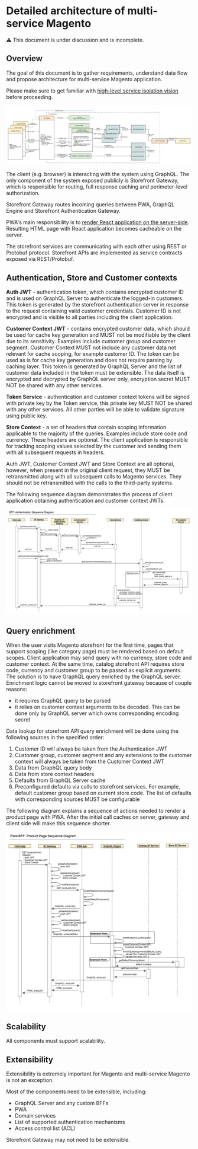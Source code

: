 # Detailed architecture of multi-service Magento

:warning: This document is under discussion and is incomplete.

## Overview

The goal of this document is to gather requirements, understand data flow and propose architecture for multi-service Magento application.

Please make sure to get familiar with [high-level service isolation vision](../service-isolation.md) before proceeding.

![Gateway](img/GraphQL%20BFF.png)

The client (e.g. browser) is interacting with the system using GraphQL. The only component of the system exposed publicly is Storefront Gateway, which is responsible for routing, full response caching and perimeter-level authorization.

Storefront Gateway routes incoming queries between PWA, GraphQL Engine and Storefront Authentication Gateway.

PWA's main responsibility is to [render React application on the server-side](../frontend/server-side-rendering.md). Resulting HTML page with React application becomes cacheable on the server.

The storefront services are communicating with each other using REST or Protobuf protocol. Storefront APIs are implemented as service contracts exposed via REST/Protobuf.

## Authentication, Store and Customer contexts

**Auth JWT** - authentication token, which contains encrypted customer ID and is used on GraphQL Server to authenticate the logged-in customers.
 This token is generated by the storefront authentication server in response to the request containing valid customer credentials.
 Customer ID is not encrypted and is visible to all parties including the client application.

**Customer Context JWT** - contains encrypted customer data, which should be used for cache key generation and MUST not be modifiable by the client due to its sensitivity. Examples include customer group and customer segment. 
 Customer Context MUST not include any customer data not relevant for cache scoping, for example customer ID. The token can be used as is for cache key generation and does not require parsing by caching layer. 
 This token is generated by GraphQL Server and the list of customer data included in the token must be extensible. The data itself is encrypted and decrypted by GraphQL server only, encryption secret MUST NOT be shared with any other services. 

**Token Service** - authentication and customer context tokens will be signed with private key by the Token service, this private key MUST NOT be shared with any other services. All other parties will be able to validate signature using public key. 
 
**Store Context** - a set of headers that contain scoping information applicable to the majority of the queries. Examples include store code and currency. These headers are optional. The client application is responsible for tracking scoping values selected by the customer and sending them with all subsequent requests in headers.

Auth JWT, Customer Context JWT and Store Context are all optional, however, when present in the original client request, they MUST be retransmitted along with all subsequent calls to Magento services. They should not be retransmitted with the calls to the third-party systems.
 
The following sequence diagram demonstrates the process of client application obtaining authentication and customer context JWTs.

![Customer authentication](img/BFF%20-%20Customer%20Authentication%20Sequence.png)
 
## Query enrichment

When the user visits Magento storefront for the first time, pages that support scoping (like category page) must be rendered based on default scopes.
Client application may send query with no currency, store code and customer context. At the same time, catalog storefront API requires store code, currency and customer group to be passed as explicit arguments. 
The solution is to have GraphQL query enriched by the GraphQL server. Enrichment logic cannot be moved to storefront gateway because of couple reasons:
 - it requires GraphQL query to be parsed
 - it relies on customer context arguments to be decoded. This can be done only by GraphQL server which owns corresponding encoding secret
 
Data lookup for storefront API query enrichment will be done using the following sources in the specified order:
 1. Customer ID will always be taken from the Authentication JWT
 1. Customer group, customer segment and any extensions to the customer context will always be taken from the Customer Context JWT
 1. Data from GraphQL query body
 1. Data from store context headers
 1. Defaults from GraphQL Server cache
 1. Preconfigured defaults via calls to storefront services. For example, default customer group based on current store code. The list of defaults with corresponding sources MUST be configurable
 
The following diagram explains a sequence of actions needed to render a product page with PWA. After the initial call caches on server, gateway and client side will make this sequence shorter.

![Product details page](img/PWA%20BFF%20-%20Product%20Page%20Sequence.png)

## Scalability

All components must support scalability.

## Extensibility

Extensibility is extremely important for Magento and multi-service Magento is not an exception. 

Most of the components need to be extensible, including:
 - GraphQL Server and any custom BFFs
 - PWA
 - Domain services
 - List of supported authentication mechanisms
 - Access control list (ACL) 
 
Storefront Gateway may not need to be extensible.
